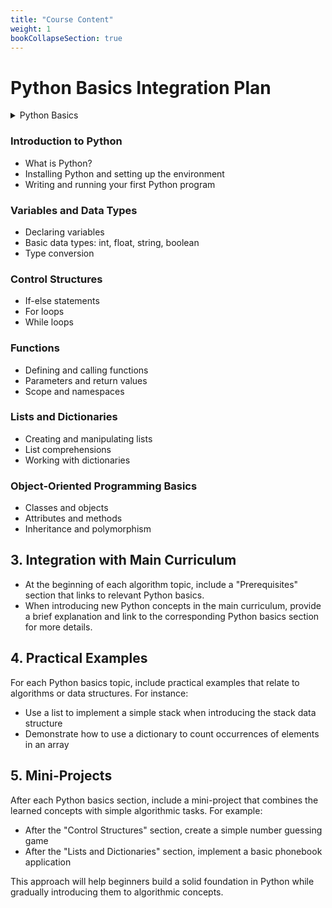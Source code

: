 ```yaml
---
title: "Course Content"
weight: 1
bookCollapseSection: true
---
```


# Python Basics Integration Plan

<details>
  <summary>Python Basics</summary>
  - [Introduction to Python](#introduction-to-python)
  - [Variables and Data Types](/docs/python/variables-data-types)
  - [Control Structures](/docs/python/control-structures)
  - [Functions](/docs/python/functions)
  - [Lists and Dictionaries](/docs/python/lists-dictionaries)
  - [Object-Oriented Programming Basics](/docs/python/oop-basics)
</details>

### Introduction to Python
- What is Python?
- Installing Python and setting up the environment
- Writing and running your first Python program

### Variables and Data Types
- Declaring variables
- Basic data types: int, float, string, boolean
- Type conversion

### Control Structures
- If-else statements
- For loops
- While loops

### Functions
- Defining and calling functions
- Parameters and return values
- Scope and namespaces

### Lists and Dictionaries
- Creating and manipulating lists
- List comprehensions
- Working with dictionaries

### Object-Oriented Programming Basics
- Classes and objects
- Attributes and methods
- Inheritance and polymorphism

## 3. Integration with Main Curriculum

- At the beginning of each algorithm topic, include a "Prerequisites" section that links to relevant Python basics.
- When introducing new Python concepts in the main curriculum, provide a brief explanation and link to the corresponding Python basics section for more details.

## 4. Practical Examples

For each Python basics topic, include practical examples that relate to algorithms or data structures. For instance:

- Use a list to implement a simple stack when introducing the stack data structure
- Demonstrate how to use a dictionary to count occurrences of elements in an array

## 5. Mini-Projects

After each Python basics section, include a mini-project that combines the learned concepts with simple algorithmic tasks. For example:

- After the "Control Structures" section, create a simple number guessing game
- After the "Lists and Dictionaries" section, implement a basic phonebook application

This approach will help beginners build a solid foundation in Python while gradually introducing them to algorithmic concepts.

